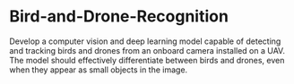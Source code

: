 # Bird-and-Drone-Recognition
Develop a computer vision and deep learning model capable of detecting and tracking birds and drones from an onboard camera installed on a UAV. The model should effectively differentiate between birds and drones, even when they appear as small objects in the image.
